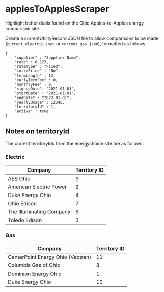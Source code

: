 # applesToApplesScraper
Highlight better deals found on the Ohio Apples-to-Apples energy comparison site

Create a currentUtilityRecord JSON file to allow comparisons to be made (`current_electric.json` or `current_gas.json`), formatted as follows

```
{
    "supplier" : "Supplier Name",
    "rate" : 0.123, 
    "rateType" : "Fixed", 
    "introPrice" : "No", 
    "termLength" : 12, 
    "earlyTermFee" : 0, 
    "monthlyFee" : 0,
    "signupDate": "2021-01-01",
    "startDate" : "2021-01-01",
    "endDate" : "2022-01-01",
    "yearlyUsage" : 12345,
    "territoryId" : 1,
    "active" : true
}
```

## Notes on territoryId
The current territoryIds from the energychoice site are as follows:

### Electric
Company | Territory ID
--- | ---
AES Ohio | 9
American Electric Power | 2
Duke Energy Ohio | 4
Ohio Edison | 7
The Illuminating Company | 6
Toledo Edison | 3

### Gas
Company | Territory ID
--- | ---
CenterPoint Energy Ohio (Vectren) | 11
Columbia Gas of Ohio | 8
Dominion Energy Ohio | 1
Duke Energy Ohio | 10